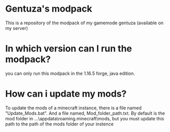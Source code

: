 # Gentuza's modpack
This is a repository of the modpack of my gamemode gentuza (available on my server)
# In which version can I run the modpack?
you can only run this modpack in the 1.16.5 forge, java edition.
# How can i update my mods?
To update the mods of a minecraft instance, there is a file named "Update_Mods.bat". And a file named, Mod_folder_path.txt. By default is the mod folder in ...\appdata\roaming\.minecraft\mods, but you must update this path to the path of the mods folder of your instence
